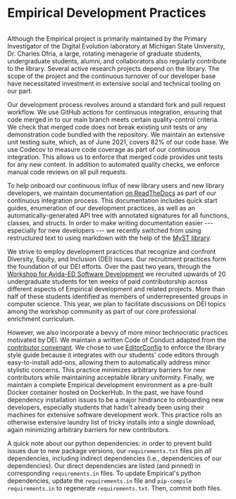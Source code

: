 # Empirical Development Practices


```{contents}
```

Although the Empirical project is primarily maintained by the Primary Investigator of the Digital Evolution laboratory at Michigan State University, Dr. Charles Ofria, a large, rotating menagerie of graduate students, undergraduate students, alumni, and collaborators also regularly contribute to the library.
Several active research projects depend on the library.
The scope of the project and the continuous turnover of our developer base have necessitated investment in extensive social and technical tooling on our part.

Our development process revolves around a standard fork and pull request workflow.
We use GitHub actions for continuous integration, ensuring that code merged in to our main branch meets certain quality-control criteria.
We check that merged code does not break existing unit tests or any demonstration code bundled with the repository.
We maintain an extensive unit testing suite, which, as of June 2021, covers 82% of our code base.
We use Codecov to measure code coverage as part of our continuous integration.
This allows us to enforce that merged code provides unit tests for any new content.
In addition to automated quality checks, we enforce manual code reviews on all pull requests.

To help onboard our continuous influx of new library users and new library developers, we maintain documentation [on ReadTheDocs](https://empirical.readthedocs.io/en/latest/) as part of our continuous integration process.
This documentation includes quick start guides, enumeration of our development practices, as well as an automatically-generated API tree with annotated signatures for all functions, classes, and structs.
In order to make writing documentation easier --- especially for new developers --- we recently switched from using restructured text to using markdown with the help of the [MyST library](https://myst-parser.readthedocs.io/en/latest/).

We strive to employ development practices that recognize and confront Diversity, Equity, and Inclusion (DEI) issues.
Our recruitment practices form the foundation of our DEI efforts.
Over the past two years, through the [Workshop for Avida-ED Software Development](https://mmore500.com/waves/) we recruited upwards of 20 undergraduate students for ten weeks of paid contributorship across different aspects of Empirical development and related projects.
More than half of these students identified as members of underrepresented groups in computer science.
This year, we plan to facilitate discussions on DEI topics among the workshop community as part of our core professional enrichment curriculum.

However, we also incorporate a bevvy of more minor technocratic practices motivated by DEI.
We maintain a written Code of Conduct adapted from the [contributor convenant](https://www.contributor-covenant.org/).
We chose to use [EditorConfig](https://editorconfig.org/) to enforce the library style guide because it integrates with our students' code editors through easy-to-install add-ons, allowing them to automatically address minor stylistic concerns.
This practice minimizes arbitrary barriers for new contributors while maintaining acceptable library uniformity.
Finally, we maintain a complete Empirical development environment as a pre-built Docker container hosted on DockerHub.
In the past, we have found dependency installation issues to be a major hindrance to onboarding new developers, especially students that hadn't already been using their machines for extensive software development work.
This practice rolls an otherwise extensive laundry list of tricky installs into a single download, again minimizing arbitrary barriers for new contributors.

A quick note about our python dependencies: in order to prevent build issues due to new package versions, our `requirements.txt` files pin *all* dependencies, including indirect dependencies (i.e., dependencies of our dependencies).
Our direct dependencies are listed (and pinned) in corresponding `requirements.in` files.
To update Empirical's python dependencies, update the `requirements.in` file and `pip-compile requirements.in` to regenerate `requirements.txt`.
Then, commit both files.
